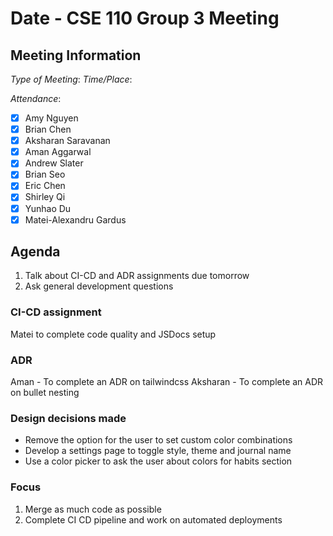 # Date - CSE 110 Group 3 Meeting

## Meeting Information

*Type of Meeting*:
*Time/Place*:

*Attendance*:
- [X] Amy Nguyen
- [X] Brian Chen
- [X] Aksharan Saravanan
- [X] Aman Aggarwal
- [X] Andrew Slater
- [X] Brian Seo
- [X] Eric Chen
- [X] Shirley Qi
- [X] Yunhao Du
- [X] Matei-Alexandru Gardus

## Agenda
1. Talk about CI-CD and ADR assignments due tomorrow
2. Ask general development questions

### CI-CD assignment
Matei to complete code quality and JSDocs setup

### ADR
Aman - To complete an ADR on tailwindcss
Aksharan - To complete an ADR on bullet nesting

### Design decisions made
- Remove the option for the user to set custom color combinations
- Develop a settings page to toggle style, theme and journal name
- Use a color picker to ask the user about colors for habits section

### Focus
1. Merge as much code as possible
2. Complete CI CD pipeline and work on automated deployments